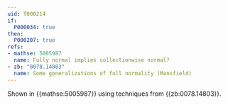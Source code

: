 ```yaml
---
uid: T000214
if:
  P000034: true
then:
  P000207: true
refs:
- mathse: 5005987
  name: Fully normal implies collectionwise normal?
- zb: "0078.14803"
  name: Some generalizations of full normality (Mansfield)
---
```


Shown in {{mathse:5005987}} using techniques from {{zb:0078.14803}}.
